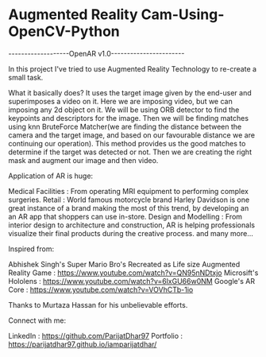 # Augmented Reality Cam-Using-OpenCV-Python

-------------------OpenAR v1.0-----------------------

In this project I've tried to use Augmented Reality Technology to re-create a small task.

What it basically does?
It uses the target image given by the end-user and superimposes a video on it. Here we are imposing video, but we can imposing any 2d object on it. We will be using ORB detector to find the keypoints and descriptors for the image. Then we will be finding matches using knn BruteForce Matcher(we are finding the distance between the camera and the target image, and based on our favourable distance we are continuing our operation). This method provides us the good matches to determine if the target was detected or not. Then we are creating the right mask and augment our image and then video.


Application of AR is huge:

Medical Facilities : From operating MRI equipment to performing complex surgeries.
Retail : World famous motorcycle brand Harley Davidson is one great instance of a brand making the most of this trend, by developing an an AR app that shoppers can use in-store.
Design and Modelling : From interior design to architecture and construction, AR is helping professionals visualize their final products during the creative process. and many more...

Inspired from:

Abhishek Singh's Super Mario Bro's Recreated as Life size Augmented Reality Game : https://www.youtube.com/watch?v=QN95nNDtxjo
Microsift's Hololens : https://www.youtube.com/watch?v=6lxGU66w0NM
Google's AR Core : https://www.youtube.com/watch?v=VOVhCTb-1io

Thanks to Murtaza Hassan for his unbelievable efforts.

Connect with me:

LinkedIn : https://github.com/ParijatDhar97
Portfolio : https://parijatdhar97.github.io/iamparijatdhar/

